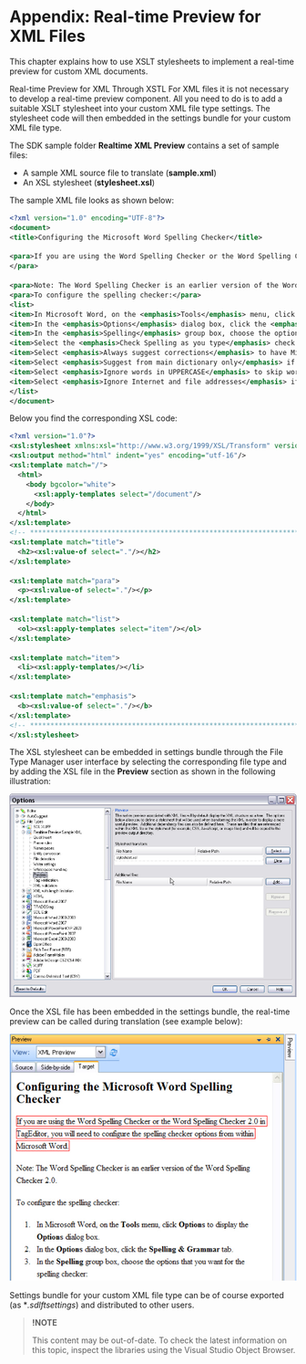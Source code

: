 Appendix: Real-time Preview for XML Files
==

This chapter explains how to use XSLT stylesheets to implement a real-time preview for custom XML documents.

Real-time Preview for XML Through XSTL
For XML files it is not necessary to develop a real-time preview component. All you need to do is to add a suitable XSLT stylesheet into your custom XML file type settings. The stylesheet code will then embedded in the settings bundle for your custom XML file type.

The SDK sample folder **Realtime XML Preview** contains a set of sample files:

* A sample XML source file to translate (**sample.xml**)
* An XSL stylesheet (**stylesheet.xsl**)

The sample XML file looks as shown below:

```xml
<?xml version="1.0" encoding="UTF-8"?>
<document>
<title>Configuring the Microsoft Word Spelling Checker</title>

<para>If you are using the Word Spelling Checker or the Word Spelling Checker 2.0 in TagEditor, you will need to configure the spelling checker options from within Microsoft Word.
</para>

<para>Note: The Word Spelling Checker is an earlier version of the Word Spelling Checker 2.0.</para>
<para>To configure the spelling checker:</para>
<list>
<item>In Microsoft Word, on the <emphasis>Tools</emphasis> menu, click <emphasis>Options</emphasis> to display the <emphasis>Options</emphasis> dialog box.</item>
<item>In the <emphasis>Options</emphasis> dialog box, click the <emphasis>Spelling &amp; Grammar</emphasis> tab.</item>
<item>In the <emphasis>Spelling</emphasis> group box, choose the options that you want for the spelling checker:</item>
<item>Select the <emphasis>Check Spelling as you type</emphasis> check box for automatic correction of misspellings as you type.</item>
<item>Select <emphasis>Always suggest corrections</emphasis> to have Microsoft Word suggest corrections to misspellings.</item>
<item>Select <emphasis>Suggest from main dictionary only</emphasis> if you do not want Word to suggest spellings from any open <emphasis>Custom</emphasis> dictionaries.</item>
<item>Select <emphasis>Ignore words in UPPERCASE</emphasis> to skip words containing uppercase characters only, for example, acronyms.</item>
<item>Select <emphasis>Ignore Internet and file addresses</emphasis> if you do not want Word to check Internet addresses, file names or email addresses.</item>
</list>
</document>
```

Below you find the corresponding XSL code:

```xml
<?xml version="1.0"?>
<xsl:stylesheet xmlns:xsl="http://www.w3.org/1999/XSL/Transform" version="1.0">
<xsl:output method="html" indent="yes" encoding="utf-16"/> 
<xsl:template match="/"> 
  <html>
    <body bgcolor="white">      
      <xsl:apply-templates select="/document"/>
    </body>
  </html>    
</xsl:template> 
<!-- ***********************************************************************-->
<xsl:template match="title">
  <h2><xsl:value-of select="."/></h2>
</xsl:template>

<xsl:template match="para">
  <p><xsl:value-of select="."/></p>
</xsl:template>

<xsl:template match="list">
  <ol><xsl:apply-templates select="item"/></ol>
</xsl:template>

<xsl:template match="item">
  <li><xsl:apply-templates/></li>
</xsl:template>

<xsl:template match="emphasis">
  <b><xsl:value-of select="."/></b>
</xsl:template>
<!-- ***********************************************************************-->
</xsl:stylesheet>
```

The XSL stylesheet can be embedded in settings bundle through the File Type Manager user interface by selecting the corresponding file type and by adding the XSL file in the **Preview** section as shown in the following illustration:

![add_stylesheet](images/add_stylesheet.jpg)

Once the XSL file has been embedded in the settings bundle, the real-time preview can be called during translation (see example below):

![XML_preview](images/XML_preview.jpg)

 Settings bundle for your custom XML file type can be of course exported (as **.sdlftsettings*) and distributed to other users.

 >**!NOTE**
>
> This content may be out-of-date. To check the latest information on this topic, inspect the libraries using the Visual Studio Object Browser.
